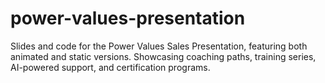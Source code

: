 # power-values-presentation
Slides and code for the Power Values Sales Presentation, featuring both animated and static versions. Showcasing coaching paths, training series, AI-powered support, and certification programs.
